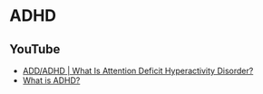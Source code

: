 # ADHD

## YouTube
* [ADD/ADHD | What Is Attention Deficit Hyperactivity Disorder?](https://www.youtube.com/watch?v=ouZrZa5pLXk)
* [What is ADHD?](https://www.youtube.com/watch?v=5l2RIOhDXvU)
